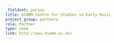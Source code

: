 ```yaml
---
_fieldset: person
title: DIAMM Centre for Studies in Early Music
project_group: partners
role: Partner
type: none
link: http://www.diamm.ac.uk/
---
```

